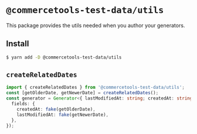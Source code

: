 # `@commercetools-test-data/utils`

This package provides the utils needed when you author your generators.

## Install

```bash
$ yarn add -D @commercetools-test-data/utils
```

## `createRelatedDates`

```ts
import { createRelatedDates } from '@commercetools-test-data/utils';
const [getOlderDate, getNewerDate] = createRelatedDates();
const generator = Generator<{ lastModifiedAt: string; createdAt: string }>({
  fields: {
    createdAt: fake(getOlderDate),
    lastModifiedAt: fake(getNewerDate),
  },
});
```
